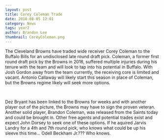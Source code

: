 ```yaml
---
layout: post
title: Corey Coleman Trade
date: 2018-08-05 12:01
category: News
tags: year2
author: Brandon Lee
thumbnail: CoreyColeman.png
---
```


The Cleveland Browns have traded wide receiver Corey Coleman to the Buffalo Bills for an undisclosed late round draft pick. Coleman, a former first round draft pick by the Browns in 2016, suffered multiple injuries during his tenure with the team and will look to tap into his potential in Buffalo. With Josh Gordon away from the team currently, the receiving core is limited and vacant. Antonio Callaway will likely start this season in place of Coleman, but the Browns regime likely will seek more options. 

<br>

Dez Bryant has been linked to the Browns for weeks and with another player out of the picture, the Browns may have to sign the proven veteran. Another solid player, Brandon Coleman, was released from the Saints today and could be brought in. Other free agents and potential trades exist and expect John Dorsey to seek one of these options. If he aquired Jarvis Landry for a 4th and 7th round pick, who knows what could be up his sleeve this time... Odell Beckham Jr.??? Who knows.

